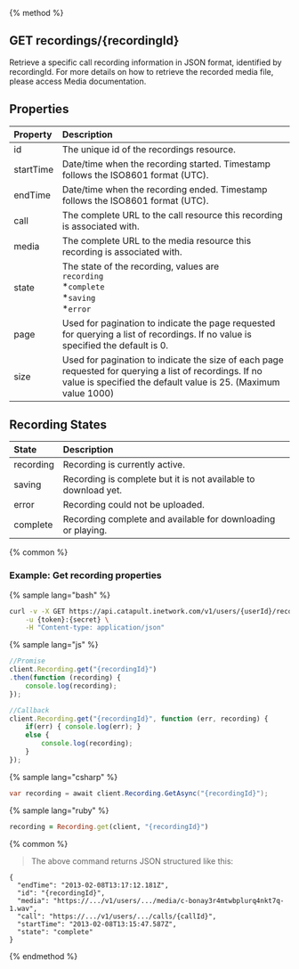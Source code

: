 {% method %}
## GET recordings/{recordingId}
Retrieve a specific call recording information in JSON format, identified by recordingId. For more details on how to retrieve the recorded media file, please access Media documentation.

## Properties

| Property  | Description                                                                                                                                                               |
|:----------|:--------------------------------------------------------------------------------------------------------------------------------------------------------------------------|
| id        | The unique id of the recordings resource.                                                                                                                                 |
| startTime | Date/time when the recording started. Timestamp follows the ISO8601 format (UTC).                                                                                         |
| endTime   | Date/time when the recording ended. Timestamp follows the ISO8601 format (UTC).                                                                                           |
| call      | The complete URL to the call resource this recording is associated with.                                                                                                  |
| media     | The complete URL to the media resource this recording is associated with.                                                                                                 |
| state     | The state of the recording, values are <br> `recording` <br> *`complete`<br> *`saving` <br> *`error`                                                                      |
| page      | Used for pagination to indicate the page requested for querying a list of recordings. If no value is specified the default is 0.                                          |
| size      | Used for pagination to indicate the size of each page requested for querying a list of recordings. If no value is specified the default value is 25. (Maximum value 1000) |

## Recording States
| State     | Description                                                    |
|:----------|:---------------------------------------------------------------|
| recording | Recording is currently active.                                 |
| saving    | Recording is complete but it is not available to download yet. |
| error     | Recording could not be uploaded.                               |
| complete  | Recording complete and available for downloading or playing.   |

{% common %}

### Example: Get recording properties

{% sample lang="bash" %}
```bash
curl -v -X GET https://api.catapult.inetwork.com/v1/users/{userId}/recordings/{recordingId} \
	-u {token}:{secret} \
	-H "Content-type: application/json"
```

{% sample lang="js" %}

```js
//Promise
client.Recording.get("{recordingId}")
.then(function (recording) {
	console.log(recording);
});

//Callback
client.Recording.get("{recordingId}", function (err, recording) {
	if(err) { console.log(err); }
	else {
		console.log(recording);
	}
});
```

{% sample lang="csharp" %}
```csharp
var recording = await client.Recording.GetAsync("{recordingId}");
```

{% sample lang="ruby" %}
```ruby
recording = Recording.get(client, "{recordingId}")
```

{% common %}

> The above command returns JSON structured like this:

```
{
  "endTime": "2013-02-08T13:17:12.181Z",
  "id": "{recordingId}",
  "media": "https://.../v1/users/.../media/c-bonay3r4mtwbplurq4nkt7q-1.wav",
  "call": "https://.../v1/users/.../calls/{callId}",
  "startTime": "2013-02-08T13:15:47.587Z",
  "state": "complete"
}
```
{% endmethod %}
